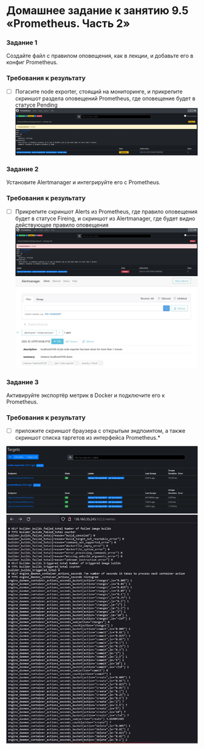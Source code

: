 # Домашнее задание к занятию 9.5 «Prometheus. Часть 2»

### Задание 1
Создайте файл с правилом оповещения, как в лекции, и добавьте его в конфиг Prometheus.

### Требования к результату
- [ ] Погасите node exporter, стоящий на мониторинге, и прикрепите скриншот раздела оповещений Prometheus, где оповещение будет в статусе Pending
![Скриншот hosts promet](https://github.com/AfterHero/srlb-homework9.4/blob/srlb-14/%D1%81%D0%BA%D1%80%D0%B8%D0%BD%201.jpg)

### Задание 2
Установите Alertmanager и интегрируйте его с Prometheus.

### Требования к результату
- [ ] Прикрепите скриншот Alerts из Prometheus, где правило оповещения будет в статусе Fireing, и скриншот из Alertmanager, где будет видно действующее правило оповещения
![Скриншот hosts promet](https://github.com/AfterHero/srlb-homework9.4/blob/srlb-14/%D1%81%D0%BA%D1%80%D0%B8%D0%BD%202.jpg)
![Скриншот hosts promet](https://github.com/AfterHero/srlb-homework9.4/blob/srlb-14/%D1%81%D0%BA%D1%80%D0%B8%D0%BD%203.jpg)
### Задание 3

Активируйте экспортёр метрик в Docker и подключите его к Prometheus.

### Требования к результату
- [ ] приложите скриншот браузера с открытым эндпоинтом, а также скриншот списка таргетов из интерфейса Prometheus.*

![Скриншот hosts promet](https://github.com/AfterHero/srlb-homework9.4/blob/srlb-14/%D0%A1%D0%BA%D1%80%D0%B8%D0%BD%D1%88%D0%BE%D1%82%204.jpg)
![Скриншот hosts promet](https://github.com/AfterHero/srlb-homework9.4/blob/srlb-14/%D0%A1%D0%BA%D1%80%D0%B8%D0%BD%D1%88%D0%BE%D1%82%2023-03-2023%20144304.jpg)
